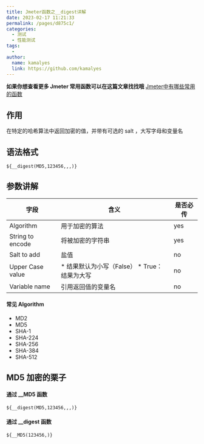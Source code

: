 ```yaml
---
title: Jmeter函数之__digest详解
date: 2023-02-17 11:21:33
permalink: /pages/d875c1/
categories:
  - 测试
  - 性能测试
tags:
  - 
author: 
  name: kamalyes
  link: https://github.com/kamalyes
---
```

**如果你想查看更多 Jmeter 常用函数可以在这篇文章找找哦**
[Jmeter中有哪些常用的函数](./01.Jmeter中有哪些常用的函数.md)

作用
--

在特定的哈希算法中返回加密的值，并带有可选的 salt ，大写字母和变量名

语法格式
----

```
${__digest(MD5,123456,,,)}
```

参数讲解
----

| 字段 | 含义 | 是否必传 |
| --- | --- | --- |
| Algorithm |  用于加密的算法 | yes 
| String to encode |  将被加密的字符串 | yes 
| Salt to add | 盐值 | no 
| Upper Case value |  *   结果默认为小写（False） *   True：结果为大写 | no 
| Variable name |  引用返回值的变量名 | no 

#### 常见 Algorithm

*   MD2
*   MD5
*   SHA-1
*   SHA-224
*   SHA-256
*   SHA-384
*   SHA-512

MD5 加密的栗子
---------

#### 通过 __MD5 函数

```
${__digest(MD5,123456,,,)}
```

#### 通过 __digest 函数

```
${__MD5(123456,)}
```
